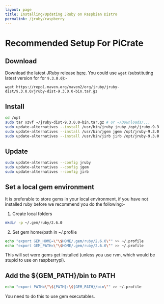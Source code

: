 ```yaml
---
layout: page
title: Installing/Updating JRuby on Raspbian Distro
permalink: /jruby/raspberry
---
```


# Recommended Setup For PiCrate

## Download

Download the latest JRuby release [here][download]. You could use `wget` (substituting latest version for for `9.3.0.0`):-

`wget https://repo1.maven.org/maven2/org/jruby/jruby-dist/9.3.0.0/jruby-dist-9.3.0.0-bin.tar.gz`

## Install

```bash
cd /opt
sudo tar xzvf ~/jruby-dist-9.3.0.0-bin.tar.gz # or ~/Downloads/...
sudo update-alternatives --install /usr/bin/jruby jruby /opt/jruby-9.3.0.0/bin/jruby 100
sudo update-alternatives --install /usr/bin/jgem jgem /opt/jruby-9.3.0.0/bin/jgem 100
sudo update-alternatives --install /usr/bin/jirb jirb /opt/jruby-9.3.0.0/bin/jirb 100
```

## Update

```bash
sudo update-alternatives --config jruby
sudo update-alternatives --config jgem
sudo update-alternatives --config jirb
```

## Set a local gem environment

It is preferable to store gems in your local environment, if you have not installed ruby before we recommend you do the following:-

1. Create local folders

  ```bash
  mkdir -p ~/.gem/ruby/2.6.0
  ```

2. Set gem home/path in ~/.profile

  ```bash
  echo "export GEM_HOME=\"\$HOME/.gem/ruby/2.6.0\"" >> ~/.profile
  echo "export GEM_PATH=\"\$HOME/.gem/ruby/2.6.0\"" >> ~/.profile
  ```

  This will set were gems get installed (unless you use rvm, which would be stupid to use on raspberrypi).

## Add the ${GEM_PATH}/bin to PATH

```bash
echo "export PATH=\"\${PATH}:\${GEM_PATH}/bin\"" >> ~/.profile
```

You need to do this to use gem executables.

[download]: https://www.jruby.org/download
